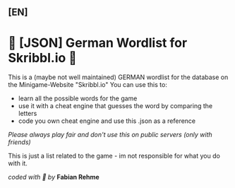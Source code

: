 ## [EN]
# :bookmark_tabs: [JSON] German Wordlist for Skribbl.io :bookmark_tabs:

This is a (maybe not well maintained) GERMAN wordlist for the database on the Minigame-Website "Skribbl.io"
You can use this to:
- learn all the possible words for the game
- use it with a cheat engine that guesses the word by comparing the letters
- code you own cheat engine and use this .json as a reference

_Please always play fair and don't use this on public servers (only with friends)_

This is just a list related to the game - im not responsible for what you do with it. 

_coded with :purple_heart: by_ **Fabian Rehme**
